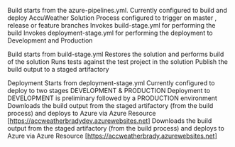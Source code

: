 Build starts from the azure-pipelines.yml.
	Currently configured to build and deploy AccuWeather Solution
	Process configured to trigger on master , release or feature branches
	Invokes build-stage.yml for performing the build
	Invokes deployment-stage.yml for performing the deployment to Development and Production

Build starts from build-stage.yml 
	Restores the solution and performs build of the solution
	Runs tests against the test project in the solution
	Publish the build output to a staged artifactory

Deployment Starts from deployment-stage.yml
	Currently configured to deploy to two stages DEVELOPMENT & PRODUCTION
	Deployment to DEVELOPMENT is preliminary followed by a PRODUCTION environment
	Downloads the build output from the staged artifactory (from the build process) and deploys to Azure via Azure Resource [https://accweatherbradydev.azurewebsites.net]
	Downloads the build output from the staged artifactory (from the build process) and deploys to Azure via Azure Resource [https://accweatherbrady.azurewebsites.net]



	